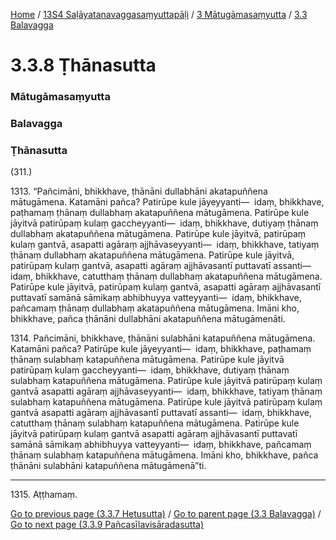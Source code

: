 
[Home](/) / [13S4 Saḷāyatanavaggasaṃyuttapāḷi](../../../13S4.md) / [3 Mātugāmasaṃyutta](../../3.md) / [3.3 Balavagga](../3.3.md)

# 3.3.8 Ṭhānasutta

### Mātugāmasaṃyutta

### Balavagga

### Ṭhānasutta

(311.)

1313\. “Pañcimāni, bhikkhave, ṭhānāni dullabhāni akatapuññena mātugāmena. Katamāni pañca? Patirūpe kule jāyeyyanti—  idaṃ, bhikkhave, paṭhamaṃ ṭhānaṃ dullabhaṃ akatapuññena mātugāmena. Patirūpe kule jāyitvā patirūpaṃ kulaṃ gaccheyyanti—  idaṃ, bhikkhave, dutiyaṃ ṭhānaṃ dullabhaṃ akatapuññena mātugāmena. Patirūpe kule jāyitvā, patirūpaṃ kulaṃ gantvā, asapatti agāraṃ ajjhāvaseyyanti—  idaṃ, bhikkhave, tatiyaṃ ṭhānaṃ dullabhaṃ akatapuññena mātugāmena. Patirūpe kule jāyitvā, patirūpaṃ kulaṃ gantvā, asapatti agāraṃ ajjhāvasantī puttavatī assanti—  idaṃ, bhikkhave, catutthaṃ ṭhānaṃ dullabhaṃ akatapuññena mātugāmena. Patirūpe kule jāyitvā, patirūpaṃ kulaṃ gantvā, asapatti agāraṃ ajjhāvasantī puttavatī samānā sāmikaṃ abhibhuyya vatteyyanti—  idaṃ, bhikkhave, pañcamaṃ ṭhānaṃ dullabhaṃ akatapuññena mātugāmena. Imāni kho, bhikkhave, pañca ṭhānāni dullabhāni akatapuññena mātugāmenāti.

1314\. Pañcimāni, bhikkhave, ṭhānāni sulabhāni katapuññena mātugāmena. Katamāni pañca? Patirūpe kule jāyeyyanti—  idaṃ, bhikkhave, paṭhamaṃ ṭhānaṃ sulabhaṃ katapuññena mātugāmena. Patirūpe kule jāyitvā patirūpaṃ kulaṃ gaccheyyanti—  idaṃ, bhikkhave, dutiyaṃ ṭhānaṃ sulabhaṃ katapuññena mātugāmena. Patirūpe kule jāyitvā patirūpaṃ kulaṃ gantvā asapatti agāraṃ ajjhāvaseyyanti—  idaṃ, bhikkhave, tatiyaṃ ṭhānaṃ sulabhaṃ katapuññena mātugāmena. Patirūpe kule jāyitvā patirūpaṃ kulaṃ gantvā asapatti agāraṃ ajjhāvasantī puttavatī assanti—  idaṃ, bhikkhave, catutthaṃ ṭhānaṃ sulabhaṃ katapuññena mātugāmena. Patirūpe kule jāyitvā patirūpaṃ kulaṃ gantvā asapatti agāraṃ ajjhāvasantī puttavatī samānā sāmikaṃ abhibhuyya vatteyyanti—  idaṃ, bhikkhave, pañcamaṃ ṭhānaṃ sulabhaṃ katapuññena mātugāmena. Imāni kho, bhikkhave, pañca ṭhānāni sulabhāni katapuññena mātugāmenā”ti.

---

1315\. Aṭṭhamaṃ.



[Go to previous page (3.3.7 Hetusutta)](3.3.7.md) / [Go to parent page (3.3 Balavagga)](../3.3.md) / [Go to next page (3.3.9 Pañcasīlavisāradasutta)](3.3.9.md)


